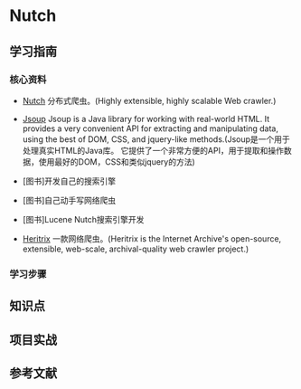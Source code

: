 # Nutch

## 学习指南

### 核心资料

* [Nutch](http://nutch.apache.org/)  分布式爬虫。(Highly extensible, highly scalable Web crawler.)
* [Jsoup](https://jsoup.org/) Jsoup is a Java library for working with real-world HTML. It provides a very convenient API for extracting and manipulating data, using the best of DOM, CSS, and jquery-like methods.(Jsoup是一个用于处理真实HTML的Java库。 它提供了一个非常方便的API，用于提取和操作数据，使用最好的DOM，CSS和类似jquery的方法)
* [图书]开发自己的搜索引擎
* [图书]自己动手写网络爬虫
* [图书]Lucene Nutch搜索引擎开发

* [Heritrix](https://github.com/internetarchive/heritrix3)  一款网络爬虫。(Heritrix is the Internet Archive's open-source, extensible, web-scale, archival-quality web crawler project.)

### 学习步骤

## 知识点

## 项目实战

## 参考文献
